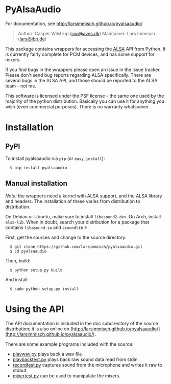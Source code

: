 # PyAlsaAudio

For documentation, see http://larsimmisch.github.io/pyalsaaudio/

> Author: Casper Wilstrup (cwi@aves.dk)
> Maintainer: Lars Immisch (lars@ibp.de)

This package contains wrappers for accessing the
[ALSA](http://www.alsa-project.org/) API from Python. It
is currently fairly complete for PCM devices, and has some support for mixers.

If you find bugs in the wrappers please open an issue in the issue tracker.
Please don't send bug reports regarding ALSA specifically. There are several
bugs in the ALSA API, and those should be reported to the ALSA team - not
me.

This software is licensed under the PSF license - the same one used
by the majority of the python distribution. Basically you can use it
for anything you wish (even commercial purposes). There is no warranty
whatsoever.


# Installation

## PyPI

To install pyalsaaudio via `pip` (or `easy_install`):

```
  $ pip install pyalsaaudio
```

## Manual installation

*Note:* the wrappers need a kernel with ALSA support, and the
ALSA library and headers. The installation of these varies from distribution
to distribution.

On Debian or Ubuntu, make sure to install `libasound2-dev`. On Arch,
install `alsa-lib`. When in doubt, search your distribution for a
package that contains `libasound.so` and `asoundlib.h`.

First, get the sources and change to the source directory:
```
  $ git clone https://github.com/larsimmisch/pyalsaaudio.git
  $ cd pyalsaaudio
```

Then, build:
```
  $ python setup.py build
```

And install:
```
  $ sudo python setup.py install
```

# Using the API
The API documentation is included in the doc subdirectory of the source
distribution; it is also online on [http://larsimmisch.github.io/pyalsaaudio/](http://larsimmisch.github.io/pyalsaaudio/).

There are some example programs included with the source:

* [playwav.py](https://github.com/larsimmisch/pyalsaaudio/blob/master/playwav.py) plays back a wav file
* [playbacktest.py](https://github.com/larsimmisch/pyalsaaudio/blob/master/playbacktest.py) plays back raw sound data read from stdin
* [recordtest.py](https://github.com/larsimmisch/pyalsaaudio/blob/master/recordtest.py) captures sound from the microphone and writes
it raw to stdout.
* [mixertest.py](https://github.com/larsimmisch/pyalsaaudio/blob/master/mixertest.py) can be used to manipulate the mixers.
